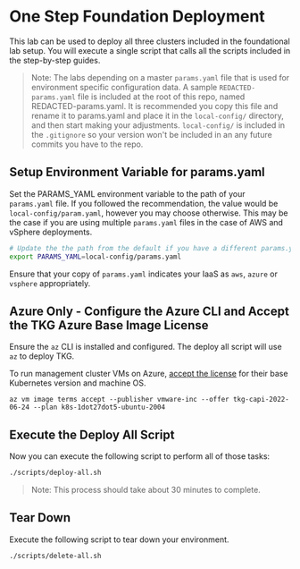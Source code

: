 # One Step Foundation Deployment

This lab can be used to deploy all three clusters included in the foundational lab setup.  You will execute a single script that calls all the scripts included in the step-by-step guides.  

>Note: The labs depending on a master `params.yaml` file that is used for environment specific configuration data.  A sample `REDACTED-params.yaml` file is included at the root of this repo, named REDACTED-params.yaml.  It is recommended you copy this file and rename it to params.yaml and place it in the `local-config/` directory, and then start making your adjustments.  `local-config/` is included in the `.gitignore` so your version won't be included in an any future commits you have to the repo.

## Setup Environment Variable for params.yaml

Set the PARAMS_YAML environment variable to the path of your `params.yaml` file.  If you followed the recommendation, the value would be `local-config/param.yaml`, however you may choose otherwise.  This may be the case if you are using multiple `params.yaml` files in the case of AWS and vSphere deployments.

```bash
# Update the the path from the default if you have a different params.yaml file name or location.
export PARAMS_YAML=local-config/params.yaml
```

Ensure that your copy of `params.yaml` indicates your IaaS as `aws`, `azure` or `vsphere` appropriately.

## Azure Only - Configure the Azure CLI and Accept the TKG Azure Base Image License

Ensure the `az` CLI is installed and configured. The deploy all script will use `az` to deploy TKG.

To run management cluster VMs on Azure, [accept the license](https://docs.vmware.com/en/VMware-Tanzu-Kubernetes-Grid/2.1/tkg-deploy-mc-21/mgmt-reqs-prep-azure.html#accept-the-base-image-license-4) for their base Kubernetes version and machine OS.

```
az vm image terms accept --publisher vmware-inc --offer tkg-capi-2022-06-24 --plan k8s-1dot27dot5-ubuntu-2004
```

## Execute the Deploy All Script

Now you can execute the following script to perform all of those tasks:

```bash
./scripts/deploy-all.sh
```

>Note: This process should take about 30 minutes to complete.

## Tear Down

Execute the following script to tear down your environment.

```bash
./scripts/delete-all.sh
```
